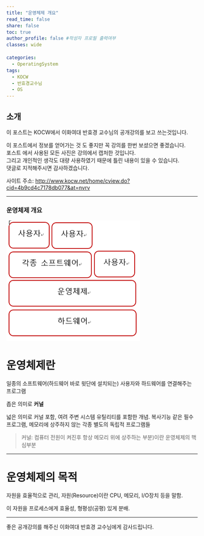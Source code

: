 ```yaml
---
title: "운영체제 개요"
read_time: false
share: false
toc: true
author_profile: false #작성자 프로필 출력여부
classes: wide

categories:
  - OperatingSystem
tags:
  - KOCW
  - 반효경교수님
  - OS
---
```


## 소개

이 포스트는 KOCW에서 이화여대 반효경 교수님의 공개강의를 보고 쓰는것입니다.  

이 포스트에서 정보를 얻어가는 것 도 좋지만 꼭 강의를 한번 보셨으면 좋겠습니다.   
포스트 에서 사용된 모든 사진은 강의에서 캡처한 것입니다.   
그리고 개인적인 생각도 대량 사용하였기 때문에 틀린 내용이 있을 수 있습니다.  
댓글로 지적해주시면 감사하겠습니다.  

사이트 주소: http://www.kocw.net/home/cview.do?cid=4b9cd4c7178db077&at=nvrv

***

### 운영체제 개요 

![os_1_1](/assets/OS/OS_1_1.png)   

# 운영체제란

일종의 소프트웨어(하드웨어 바로 윗단에 설치되는) 사용자와 하드웨어를 연결해주는 프로그램  

좁은 의미로 **커널**  

넓은 의미로 커널 포함, 여려 주변 시스템 유틸리티를 포함한 개념. 복사기능 같은 필수 프로그램, 메모리에 상주하지 않는 각종 별도의 독립적 프로그램들  

>커널: 컴퓨터 전원이 켜진후 항상 메모리 위에 상주하는 부분)이란 운영체제의 핵심부분  
***

# 운영체제의 목적

자원을 효율적으로 관리, 자원(Resource)이란 CPU, 메모리, I/O장치 등을 말함.  

이 자원을 프로세스에게 효율성, 형평성(공평) 있게 분배.  

***

좋은 공개강의를 해주신 이화여대 반효경 교수님에게 감사드립니다.  
